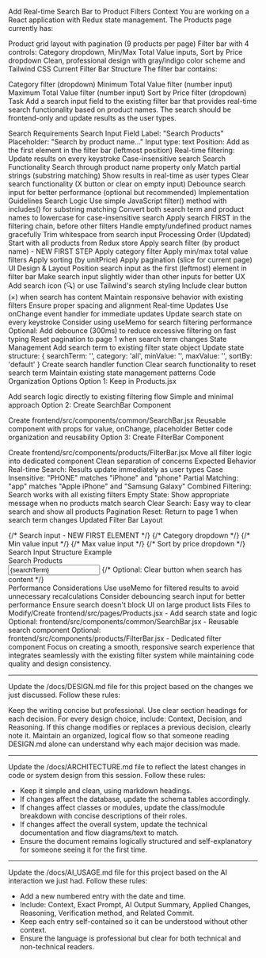 Add Real-time Search Bar to Product Filters
Context
You are working on a React application with Redux state management. The Products page currently has:

Product grid layout with pagination (9 products per page)
Filter bar with 4 controls: Category dropdown, Min/Max Total Value inputs, Sort by Price dropdown
Clean, professional design with gray/indigo color scheme and Tailwind CSS
Current Filter Bar Structure
The filter bar contains:

Category filter (dropdown)
Minimum Total Value filter (number input)
Maximum Total Value filter (number input)
Sort by Price filter (dropdown)
Task
Add a search input field to the existing filter bar that provides real-time search functionality based on product names. The search should be frontend-only and update results as the user types.

Search Requirements
Search Input Field
Label: "Search Products"
Placeholder: "Search by product name..."
Input type: text
Position: Add as the first element in the filter bar (leftmost position)
Real-time filtering: Update results on every keystroke
Case-insensitive search
Search Functionality
Search through product name property only
Match partial strings (substring matching)
Show results in real-time as user types
Clear search functionality (X button or clear on empty input)
Debounce search input for better performance (optional but recommended)
Implementation Guidelines
Search Logic
Use simple JavaScript filter() method with includes() for substring matching
Convert both search term and product names to lowercase for case-insensitive search
Apply search FIRST in the filtering chain, before other filters
Handle empty/undefined product names gracefully
Trim whitespace from search input
Processing Order (Updated)
Start with all products from Redux store
Apply search filter (by product name) - NEW FIRST STEP
Apply category filter
Apply min/max total value filters
Apply sorting (by unitPrice)
Apply pagination (slice for current page)
UI Design & Layout
Position search input as the first (leftmost) element in filter bar
Make search input slightly wider than other inputs for better UX
Add search icon (🔍) or use Tailwind's search styling
Include clear button (×) when search has content
Maintain responsive behavior with existing filters
Ensure proper spacing and alignment
Real-time Updates
Use onChange event handler for immediate updates
Update search state on every keystroke
Consider using useMemo for search filtering performance
Optional: Add debounce (300ms) to reduce excessive filtering on fast typing
Reset pagination to page 1 when search term changes
State Management
Add search term to existing filter state object
Update state structure: { searchTerm: '', category: 'all', minValue: '', maxValue: '', sortBy: 'default' }
Create search handler function
Clear search functionality to reset search term
Maintain existing state management patterns
Code Organization Options
Option 1: Keep in Products.jsx

Add search logic directly to existing filtering flow
Simple and minimal approach
Option 2: Create SearchBar Component

Create frontend/src/components/common/SearchBar.jsx
Reusable component with props for value, onChange, placeholder
Better code organization and reusability
Option 3: Create FilterBar Component

Create frontend/src/components/products/FilterBar.jsx
Move all filter logic into dedicated component
Clean separation of concerns
Expected Behavior
Real-time Search: Results update immediately as user types
Case Insensitive: "PHONE" matches "iPhone" and "phone"
Partial Matching: "app" matches "Apple iPhone" and "Samsung Galaxy"
Combined Filtering: Search works with all existing filters
Empty State: Show appropriate message when no products match search
Clear Search: Easy way to clear search and show all products
Pagination Reset: Return to page 1 when search term changes
Updated Filter Bar Layout
<div className="mb-6 bg-white p-4 rounded-lg shadow-sm">
  <div className="flex flex-col sm:flex-row gap-4 items-end">
    {/* Search input - NEW FIRST ELEMENT */}
    {/* Category dropdown */}
    {/* Min value input */}
    {/* Max value input */}
    {/* Sort by price dropdown */}
  </div>
</div>
Search Input Structure Example
<div className="flex-1 min-w-0 sm:max-w-xs">
  <label className="block text-sm font-medium text-gray-700 mb-1">
    Search Products
  </label>
  <div className="relative">
    <input
      type="text"
      placeholder="Search by product name..."
      value={searchTerm}
      onChange={handleSearchChange}
      className="w-full px-3 py-2 border border-gray-300 rounded-md focus:outline-none focus:ring-2 focus:ring-indigo-500 focus:border-indigo-500"
    />
    {/* Optional: Clear button when search has content */}
  </div>
</div>
Performance Considerations
Use useMemo for filtered results to avoid unnecessary recalculations
Consider debouncing search input for better performance
Ensure search doesn't block UI on large product lists
Files to Modify/Create
frontend/src/pages/Products.jsx - Add search state and logic
Optional: frontend/src/components/common/SearchBar.jsx - Reusable search component
Optional: frontend/src/components/products/FilterBar.jsx - Dedicated filter component
Focus on creating a smooth, responsive search experience that integrates seamlessly with the existing filter system while maintaining code quality and design consistency.


---

Update the /docs/DESIGN.md file for this project based on the changes we just discussed. Follow these rules:

Keep the writing concise but professional.
Use clear section headings for each decision.
For every design choice, include: Context, Decision, and Reasoning.
If this change modifies or replaces a previous decision, clearly note it.
Maintain an organized, logical flow so that someone reading DESIGN.md alone can understand why each major decision was made.

---


Update the /docs/ARCHITECTURE.md file to reflect the latest changes in code or system design from this session. 
Follow these rules:
- Keep it simple and clean, using markdown headings.
- If changes affect the database, update the schema tables accordingly.
- If changes affect classes or modules, update the class/module breakdown with concise descriptions of their roles.
- If changes affect the overall system, update the technical documentation and flow diagrams/text to match.
- Ensure the document remains logically structured and self-explanatory for someone seeing it for the first time.


---


Update the /docs/AI_USAGE.md file for this project based on the AI interaction we just had. 
Follow these rules:
- Add a new numbered entry with the date and time.
- Include: Context, Exact Prompt, AI Output Summary, Applied Changes, Reasoning, Verification method, and Related Commit.
- Keep each entry self-contained so it can be understood without other context.
- Ensure the language is professional but clear for both technical and non-technical readers.
